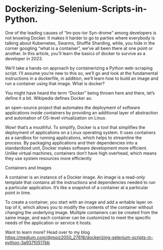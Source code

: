 # Dockerizing-Selenium-Scripts-in-Python.
One of the leading causes of “Im-pos-tor Syn-drome” among developers is not knowing Docker. It makes it harder to go to parties where everybody is talking about Kubernetes, Swarms, Shuffle Sharding, while, you hide in the corner googling “what is a container”, we’ve all been there at one point or another. In this article, you’ll learn the basics of docker to survive as a developer in 2023.

We’ll take a hands-on approach by containerizing a Python web-scraping script. I’ll assume you’re new to this so, we’ll go and look at the fundamental instructions in a dockerfile, in addition, we’ll learn how to build an image and run a container using that image.
What is docker?

You might have heard the term “Docker” being thrown here and there, let’s define it a bit. Wikipedia defines Docker as:

an open-source project that automates the deployment of software applications inside containers by providing an additional layer of abstraction and automation of OS-level virtualization on Linux.

Wow! that’s a mouthful. To simplify, Docker is a tool that simplifies the deployment of applications on a Linux operating system. It uses containers as a sandbox for running applications, which helps to streamline the process. By packaging applications and their dependencies into a standardized unit, Docker makes software development more efficient. Unlike virtual machines, containers don’t have high overhead, which means they use system resources more efficiently

Containers and Images

A container is an instance of a Docker image. An image is a read-only template that contains all the instructions and dependencies needed to run a particular application. It’s like a snapshot of a container at a particular point in time.

To create a container, you start with an image and add a writable layer on top of it, which allows you to modify the contents of the container without changing the underlying image. Multiple containers can be created from the same image, and each container can be customized to meet the specific needs of the application or service it hosts.

Want to learn more? Head over to my blog https://medium.com/@moiz2050_27618/dockerizing-selenium-scripts-in-python-3a937f0517bb
